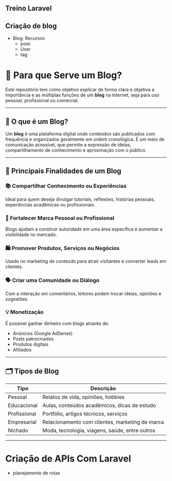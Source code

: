 
## Treino Laravel



## Criação de blog
- Blog: Recursos
    - post: 
    - User
    - tag


# 📝 Para que Serve um Blog?

Este repositório tem como objetivo explicar de forma clara e objetiva a importância e as múltiplas funções de um **blog** na internet, seja para uso pessoal, profissional ou comercial.

---

## 📌 O que é um Blog?

Um **blog** é uma plataforma digital onde conteúdos são publicados com frequência e organizados geralmente em ordem cronológica. É um meio de comunicação acessível, que permite a expressão de ideias, compartilhamento de conhecimento e aproximação com o público.

---

## 🎯 Principais Finalidades de um Blog

### 📚 Compartilhar Conhecimento ou Experiências
Ideal para quem deseja divulgar tutoriais, reflexões, histórias pessoais, experiências acadêmicas ou profissionais.

### 💼 Fortalecer Marca Pessoal ou Profissional
Blogs ajudam a construir autoridade em uma área específica e aumentar a visibilidade no mercado.

### 🛍️ Promover Produtos, Serviços ou Negócios
Usado no marketing de conteúdo para atrair visitantes e converter leads em clientes.

### 🗣️ Criar uma Comunidade ou Diálogo
Com a interação em comentários, leitores podem trocar ideias, opiniões e sugestões.

### 💡 Monetização
É possível ganhar dinheiro com blogs através de:
- Anúncios (Google AdSense)
- Posts patrocinados
- Produtos digitais
- Afiliados

---

## 🗂️ Tipos de Blog

| Tipo             | Descrição                                        |
|------------------|--------------------------------------------------|
| Pessoal          | Relatos de vida, opiniões, hobbies               |
| Educacional      | Aulas, conteúdos acadêmicos, dicas de estudo     |
| Profissional     | Portfólio, artigos técnicos, serviços            |
| Empresarial      | Relacionamento com clientes, marketing de marca |
| Nichado          | Moda, tecnologia, viagens, saúde, entre outros   |

---


# Criação de APIs Com Laravel

- planejamento de rotas

